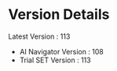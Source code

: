 # **Version Details**

Latest Version : 113

- AI Navigator Version : 108
- Trial SET Version : 113

